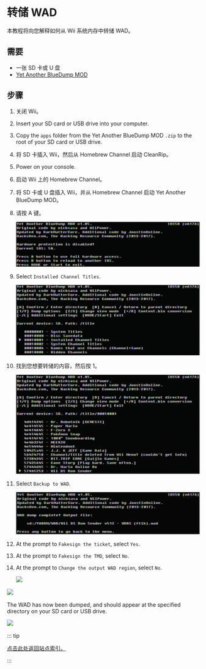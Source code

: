 # 转储 WAD

本教程将向您解释如何从 Wii 系统内存中转储 WAD。

## 需要

- 一张 SD 卡或 U 盘
- [Yet Another BlueDump MOD](https://oscwii.org/library/app/Yet-Another-BlueDump-Mod)

## 步骤

1. 关闭 Wii。

2. Insert your SD card or USB drive into your computer.

3. Copy the `apps` folder from the Yet Another BlueDump MOD `.zip` to the root of your SD card or USB drive.

4. 将 SD 卡插入 Wii，然后从 Homebrew Channel 启动 CleanRip。

5. Power on your console.

6. 启动 Wii 上的 Homebrew Channel。

7. 将 SD 卡或 U 盘插入 Wii，并从 Homebrew Channel 启动 Yet Another BlueDump MOD。

8. 请按 A 键。

    ![](/images/homebrew/DumpWADS/1.png)

9. Select `Installed Channel Titles`.

    ![](/images/homebrew/DumpWADS/2.png)

10. 找到您想要转储的内容，然后按 1。

    ![](/images/homebrew/DumpWADS/3.png)

11. Select `Backup to WAD`.

    ![](/images/homebrew/DumpWADS/4.png)

12. At the prompt to `Fakesign the ticket`, select `Yes`.

13. At the prompt to `Fakesign the TMD`, select `No`.

14. At the prompt to `Change the output WAD region`, select `No`.

    ![](/images/homebrew/DumpWADS/5.png)

![](/images/homebrew/DumpWADS/6.png)

The WAD has now been dumped, and should appear at the specified directory on your SD card or USB drive.

![](/images/homebrew/DumpWADS/7.png)

::: tip

[点击此处返回站点索引。](site-navigation)

:::